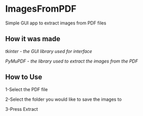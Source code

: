 # ImagesFromPDF

Simple GUI app to extract images from PDF files

## How it was made

*tkinter - the GUI library used for interface*

*PyMuPDF - the library used to extract the images from the PDF*

## How to Use

1-Select the PDF file

2-Select the folder you would like to save the images to

3-Press Extract
